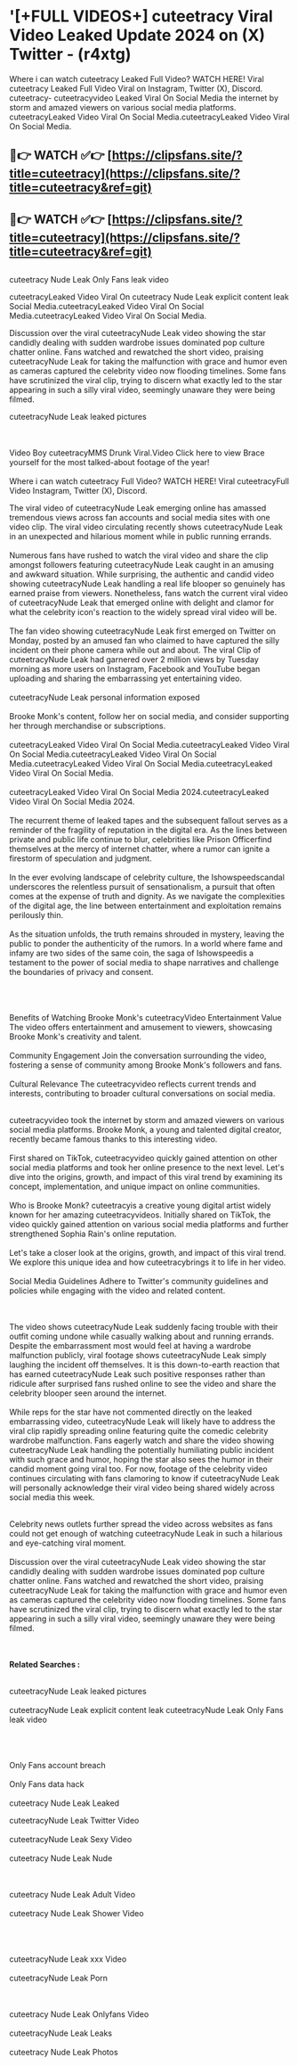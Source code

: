 #  '[+FULL VIDEOS+] cuteetracy Viral Video Leaked Update 2024 on (X) Twitter - (r4xtg)

Where i can watch cuteetracy Leaked Full Video? WATCH HERE! Viral cuteetracy Leaked Full Video Viral on Instagram, Twitter (X), Discord.
cuteetracy- cuteetracyvideo Leaked Viral On Social Media the internet by storm and amazed viewers on various social media platforms.
cuteetracyLeaked Video Viral On Social Media.cuteetracyLeaked Video Viral On Social Media.




## 🔴👉 WATCH ✅👉 [https://clipsfans.site/?title=cuteetracy](https://clipsfans.site/?title=cuteetracy&ref=git)


## 🔴👉 WATCH ✅👉 [https://clipsfans.site/?title=cuteetracy](https://clipsfans.site/?title=cuteetracy&ref=git)
##


cuteetracy Nude Leak Only Fans leak video 


cuteetracyLeaked Video Viral On  cuteetracy Nude Leak explicit content leak Social Media.cuteetracyLeaked Video Viral On Social Media.cuteetracyLeaked Video Viral On Social Media.



Discussion over the viral cuteetracyNude Leak video showing the star candidly dealing with sudden wardrobe issues dominated pop culture chatter online. Fans watched and rewatched the short video, praising cuteetracyNude Leak for taking the malfunction with grace and humor even as cameras captured the celebrity video now flooding timelines. Some fans have scrutinized the viral clip, trying to discern what exactly led to the star appearing in such a silly viral video, seemingly unaware they were being filmed.


cuteetracyNude Leak leaked pictures


  <br>

  <br>
Video Boy cuteetracyMMS Drunk Viral.Video Click here to view Brace yourself for the most talked-about footage of the year!
<br><br>
Where i can watch cuteetracy Full Video? WATCH HERE! Viral cuteetracyFull Video Instagram, Twitter (X), Discord.

The viral video of cuteetracyNude Leak emerging online has amassed tremendous views across fan accounts and social media sites with one video clip. The viral video circulating recently shows cuteetracyNude Leak in an unexpected and hilarious moment while in public running errands.
<br><br>
Numerous fans have rushed to watch the viral video and share the clip amongst followers featuring cuteetracyNude Leak caught in an amusing and awkward situation. While surprising, the authentic and candid video showing cuteetracyNude Leak handling a real life blooper so genuinely has earned praise from viewers. Nonetheless, fans watch the current viral video of cuteetracyNude Leak that emerged online with delight and clamor for what the celebrity icon's reaction to the widely spread viral video will be.
<br><br>
The fan video showing cuteetracyNude Leak first emerged on Twitter on Monday, posted by an amused fan who claimed to have captured the silly incident on their phone camera while out and about. The viral Clip of cuteetracyNude Leak had garnered over 2 million views by Tuesday morning as more users on Instagram, Facebook and YouTube began uploading and sharing the embarrassing yet entertaining video.
<br><br>
cuteetracyNude Leak personal information exposed
<br><br>
Brooke Monk's content, follow her on social media, and consider supporting her through merchandise or subscriptions.
<br><br>
cuteetracyLeaked Video Viral On Social Media.cuteetracyLeaked Video Viral On Social Media.cuteetracyLeaked Video Viral On Social Media.cuteetracyLeaked Video Viral On Social Media.cuteetracyLeaked Video Viral On Social Media.
<br><br>
cuteetracyLeaked Video Viral On Social Media 2024.cuteetracyLeaked Video Viral On Social Media 2024.
<br><br>
The recurrent theme of leaked tapes and the subsequent fallout serves as a reminder of the fragility of reputation in the digital era. As the lines between private and public life continue to blur, celebrities like Prison Officerfind themselves at the mercy of internet chatter, where a rumor can ignite a firestorm of speculation and judgment.
<br><br>
In the ever evolving landscape of celebrity culture, the Ishowspeedscandal underscores the relentless pursuit of sensationalism, a pursuit that often comes at the expense of truth and dignity. As we navigate the complexities of the digital age, the line between entertainment and exploitation remains perilously thin.
<br><br>
As the situation unfolds, the truth remains shrouded in mystery, leaving the public to ponder the authenticity of the rumors. In a world where fame and infamy are two sides of the same coin, the saga of Ishowspeedis a testament to the power of social media to shape narratives and challenge the boundaries of privacy and consent.
<br><br>

<br><br>
Benefits of Watching Brooke Monk's cuteetracyVideo Entertainment Value The video offers entertainment and amusement to viewers, showcasing Brooke Monk's creativity and talent.
<br><br>
Community Engagement Join the conversation surrounding the video, fostering a sense of community among Brooke Monk's followers and fans.
<br><br>
Cultural Relevance The cuteetracyvideo reflects current trends and interests, contributing to broader cultural conversations on social media.
<br><br>


cuteetracyvideo took the internet by storm and amazed viewers on various social media platforms. Brooke Monk, a young and talented digital creator, recently became famous thanks to this interesting video.
<br><br>
First shared on TikTok, cuteetracyvideo quickly gained attention on other social media platforms and took her online presence to the next level. Let's dive into the origins, growth, and impact of this viral trend by examining its concept, implementation, and unique impact on online communities.
<br><br>
Who is Brooke Monk? cuteetracyis a creative young digital artist widely known for her amazing cuteetracyvideos. Initially shared on TikTok, the video quickly gained attention on various social media platforms and further strengthened Sophia Rain's online reputation.
<br><br>
Let's take a closer look at the origins, growth, and impact of this viral trend. We explore this unique idea and how cuteetracybrings it to life in her video.
<br><br>
Social Media Guidelines Adhere to Twitter's community guidelines and policies while engaging with the video and related content.


<br><br>
The video shows cuteetracyNude Leak suddenly facing trouble with their outfit coming undone while casually walking about and running errands. Despite the embarrassment most would feel at having a wardrobe malfunction publicly, viral footage shows cuteetracyNude Leak simply laughing the incident off themselves. It is this down-to-earth reaction that has earned cuteetracyNude Leak such positive responses rather than ridicule after surprised fans rushed online to see the video and share the celebrity blooper seen around the internet.
<br><br>
While reps for the star have not commented directly on the leaked embarrassing video, cuteetracyNude Leak will likely have to address the viral clip rapidly spreading online featuring quite the comedic celebrity wardrobe malfunction. Fans eagerly watch and share the video showing cuteetracyNude Leak handling the potentially humiliating public incident with such grace and humor, hoping the star also sees the humor in their candid moment going viral too. For now, footage of the celebrity video continues circulating with fans clamoring to know if cuteetracyNude Leak will personally acknowledge their viral video being shared widely across social media this week.
<br><br>

Celebrity news outlets further spread the video across websites as fans could not get enough of watching cuteetracyNude Leak in such a hilarious and eye-catching viral moment.
<br><br>
Discussion over the viral cuteetracyNude Leak video showing the star candidly dealing with sudden wardrobe issues dominated pop culture chatter online. Fans watched and rewatched the short video, praising cuteetracyNude Leak for taking the malfunction with grace and humor even as cameras captured the celebrity video now flooding timelines. Some fans have scrutinized the viral clip, trying to discern what exactly led to the star appearing in such a silly viral video, seemingly unaware they were being filmed.


<br><br>
<strong>Related Searches :</strong>
<br><br>

cuteetracyNude Leak leaked pictures
<br><br>
cuteetracyNude Leak explicit content leak
cuteetracyNude Leak Only Fans leak video
<br><br>

<br><br>
Only Fans account breach
<br><br>
Only Fans data hack
<br><br>
cuteetracy Nude Leak Leaked

cuteetracyNude Leak Twitter Video
<br><br>
cuteetracyNude Leak Sexy Video
<br><br>
cuteetracy Nude Leak Nude

<br><br>
cuteetracy Nude Leak Adult Video
<br><br>
cuteetracy Nude Leak Shower Video
<br><br>

<br><br>
cuteetracyNude Leak xxx Video
<br><br>
cuteetracyNude Leak Porn

<br><br>
cuteetracy Nude Leak Onlyfans Video
<br><br>
cuteetracyNude Leak Leaks
<br><br>
cuteetracy Nude Leak Photos